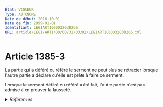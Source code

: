 ```yaml
---
État: VIGUEUR
Type: AUTONOME
Date de début: 2016-10-01
Date de fin: 2999-01-01
Identifiant: LEGIARTI000032038266
URL: article/LEGI/ARTI/00/00/32/03/82/LEGIARTI000032038266.xml
---
```


<h1>Article 1385-3</h1>

La partie qui a déféré ou référé le serment ne peut plus se rétracter lorsque
l'autre partie a déclaré qu'elle est prête à faire ce serment.<br />

Lorsque le serment déféré ou référé a été fait, l'autre partie n'est pas admise
à en prouver la fausseté.


<details>
  <summary><em>Références</em></summary>

  <h2>Articles faisant référence à l'article</h2>
  
  <ul>
    <li>
      <a href="https://legal.tricoteuses.fr//redirection/LEGIARTI000032006595?vers=git&vers=legifrance">Ordonnance n° 2016-131 du 10 février 2016 portant réforme du droit des contrats, du régime général et de la preuve des obligations - article 4 ENTIEREMENT_MODIF</a> CREE source
    </li>
  </ul>
  
  <h2>Références faites par l'article</h2>
  
  <ul>
    <li>
      2016-02-10 CREE cible <a href="https://legal.tricoteuses.fr//redirection/LEGIARTI000032006595?vers=git&vers=legifrance">Ordonnance n° 2016-131 du 10 février 2016 portant réforme du droit des contrats, du régime général et de la preuve des obligations - article 4 ENTIEREMENT_MODIF</a>
    </li>
    <li>
      2999-01-01 CONCORDANCE source <a href="https://legal.tricoteuses.fr//redirection/LEGIARTI000006438461?vers=git&vers=legifrance">Code civil - article 1363 AUTONOME MODIFIE, en vigueur du 1804-03-21 au 2016-10-01</a>
    </li>
    <li>
      2999-01-01 CONCORDANCE source <a href="https://legal.tricoteuses.fr//redirection/LEGIARTI000006438470?vers=git&vers=legifrance">Code civil - article 1364 AUTONOME MODIFIE, en vigueur du 1804-03-21 au 2016-10-01</a>
    </li>
  </ul>
</details>
